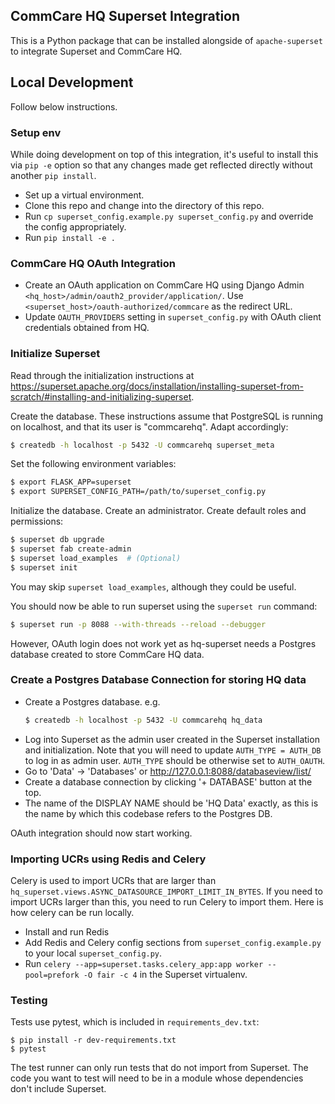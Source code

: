 ## CommCare HQ Superset Integration

This is a Python package that can be installed alongside of
`apache-superset` to integrate Superset and CommCare HQ. 

## Local Development

Follow below instructions.

### Setup env

While doing development on top of this integration, it's useful to
install this via `pip -e` option so that any changes made get reflected
directly without another `pip install`.

- Set up a virtual environment.
- Clone this repo and change into the directory of this repo.
- Run `cp superset_config.example.py superset_config.py` and override
  the config appropriately.
- Run `pip install -e .`

### CommCare HQ OAuth Integration

- Create an OAuth application on CommCare HQ using Django Admin
  `<hq_host>/admin/oauth2_provider/application/`. Use
  `<superset_host>/oauth-authorized/commcare` as the redirect URL.
- Update `OAUTH_PROVIDERS` setting in `superset_config.py` with OAuth
  client credentials obtained from HQ.


### Initialize Superset

Read through the initialization instructions at
https://superset.apache.org/docs/installation/installing-superset-from-scratch/#installing-and-initializing-superset.

Create the database. These instructions assume that PostgreSQL is
running on localhost, and that its user is "commcarehq". Adapt
accordingly:
```bash
$ createdb -h localhost -p 5432 -U commcarehq superset_meta
```

Set the following environment variables:
```bash
$ export FLASK_APP=superset
$ export SUPERSET_CONFIG_PATH=/path/to/superset_config.py
```

Initialize the database. Create an administrator. Create default roles
and permissions:
```bash
$ superset db upgrade
$ superset fab create-admin
$ superset load_examples  # (Optional)
$ superset init
```
You may skip `superset load_examples`, although they could be useful.

You should now be able to run superset using the `superset run` command:
```bash
$ superset run -p 8088 --with-threads --reload --debugger
```
However, OAuth login does not work yet as hq-superset needs a Postgres
database created to store CommCare HQ data.


### Create a Postgres Database Connection for storing HQ data

- Create a Postgres database. e.g.
  ```bash
  $ createdb -h localhost -p 5432 -U commcarehq hq_data
  ```
- Log into Superset as the admin user created in the Superset
  installation and initialization. Note that you will need to update
  `AUTH_TYPE = AUTH_DB` to log in as admin user. `AUTH_TYPE` should be
  otherwise set to `AUTH_OAUTH`.
- Go to 'Data' -> 'Databases' or http://127.0.0.1:8088/databaseview/list/
- Create a database connection by clicking '+ DATABASE' button at the top.
- The name of the DISPLAY NAME should be 'HQ Data' exactly, as this is
  the name by which this codebase refers to the Postgres DB.

OAuth integration should now start working.


### Importing UCRs using Redis and Celery


Celery is used to import UCRs that are larger than
`hq_superset.views.ASYNC_DATASOURCE_IMPORT_LIMIT_IN_BYTES`. If you need
to import UCRs larger than this, you need to run Celery to import them.
Here is how celery can be run locally.

- Install and run Redis
- Add Redis and Celery config sections from
  `superset_config.example.py` to your local `superset_config.py`.
- Run
  `celery --app=superset.tasks.celery_app:app worker --pool=prefork -O fair -c 4`
  in the Superset virtualenv.


### Testing

Tests use pytest, which is included in `requirements_dev.txt`:

    $ pip install -r dev-requirements.txt
    $ pytest

The test runner can only run tests that do not import from Superset. The
code you want to test will need to be in a module whose dependencies
don't include Superset.
